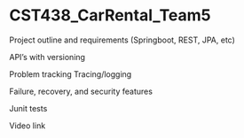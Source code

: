# CST438_CarRental_Team5

Project outline and requirements (Springboot, REST, JPA, etc)


  

API’s with versioning

  

Problem tracking Tracing/logging

  

Failure, recovery, and security features

  

Junit tests

  

Video link
